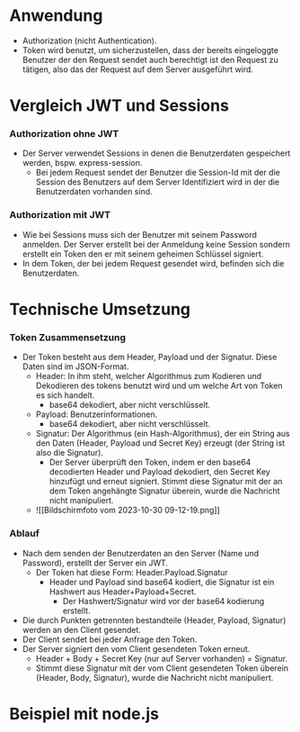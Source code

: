 # Anwendung
- Authorization (nicht Authentication).
- Token wird benutzt, um sicherzustellen, dass der bereits eingeloggte Benutzer der den Request sendet auch berechtigt ist den Request zu tätigen, also das der Request auf dem Server ausgeführt wird.

# Vergleich JWT und Sessions
### Authorization ohne JWT
- Der Server verwendet Sessions in denen die Benutzerdaten gespeichert werden, bspw. express-session.
	- Bei jedem Request sendet der Benutzer die Session-Id mit der die Session des Benutzers auf dem Server Identifiziert wird in der die Benutzerdaten vorhanden sind.

### Authorization mit JWT
- Wie bei Sessions muss sich der Benutzer mit seinem Password anmelden. Der Server erstellt bei der Anmeldung keine Session sondern erstellt ein Token den er mit seinem geheimen Schlüssel signiert.
- In dem Token, der bei jedem Request gesendet wird, befinden sich die Benutzerdaten.

# Technische Umsetzung

### Token Zusammensetzung
- Der Token besteht aus dem Header, Payload und der Signatur. Diese Daten sind im JSON-Format.
	- Header: In ihm steht, welcher Algorithmus zum Kodieren und Dekodieren des tokens benutzt wird und um welche Art von Token es sich handelt.
		- base64 dekodiert, aber nicht verschlüsselt.
	- Payload: Benutzerinformationen.
		- base64 dekodiert, aber nicht verschlüsselt.
	- Signatur: Der Algorithmus (ein Hash-Algorithmus), der ein String aus den Daten (Header, Payload und Secret Key) erzeugt (der String ist also die Signatur).
		- Der Server überprüft den Token, indem er den base64 decodierten Header und Payload dekodiert, den Secret Key hinzufügt und erneut signiert. Stimmt diese Signatur mit der an dem Token angehängte Signatur überein, wurde die Nachricht nicht manipuliert.
	- ![[Bildschirmfoto vom 2023-10-30 09-12-19.png]]

### Ablauf 
- Nach dem senden der Benutzerdaten an den Server (Name und Password), erstellt der Server ein JWT.
	- Der Token hat diese Form: Header.Payload.Signatur
		- Header und Payload sind base64 kodiert, die Signatur ist ein Hashwert aus Header+Payload+Secret.
			- Der Hashwert/Signatur wird vor der base64 kodierung erstellt.
- Die durch Punkten getrennten bestandteile (Header, Payload, Signatur) werden an den Client gesendet.
- Der Client sendet bei jeder Anfrage den Token.
- Der Server signiert den vom Client gesendeten Token erneut.
	- Header + Body + Secret Key (nur auf Server vorhanden) = Signatur.
	- Stimmt diese Signatur mit der vom Client gesendeten Token überein (Header, Body, Signatur), wurde die Nachricht nicht manipuliert.

# Beispiel mit node.js
